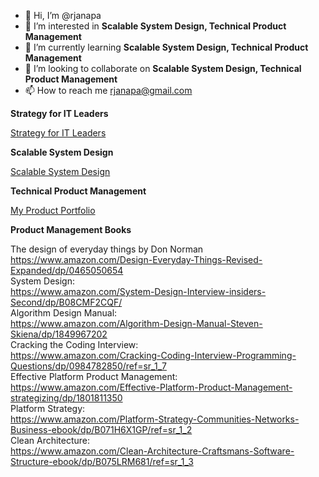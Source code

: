 - 👋 Hi, I’m @rjanapa
- 👀 I’m interested in <b>Scalable System Design, Technical Product Management</b>
- 🌱 I’m currently learning <b>Scalable System Design, Technical Product Management</b>
- 💞️ I’m looking to collaborate on <b>Scalable System Design, Technical Product Management</b>
- 📫 How to reach me rjanapa@gmail.com

<!---
rjanapa/rjanapa is a ✨ special ✨ repository because its `README.md` (this file) appears on your GitHub profile.
You can click the Preview link to take a look at your changes.
--->
<b>Strategy for IT Leaders</b></br>

[Strategy for IT Leaders](https://github.com/rjanapa/rjanapa/blob/main/Strategy%20for%20IT%20Leader.md)

<b>Scalable System Design</b></br>

[Scalable System Design](https://github.com/rjanapa/rjanapa/blob/main/ScalableSystemDesign.md)

<b>Technical Product Management </b></br>

[My Product Portfolio](https://github.com/rjanapa/rjanapa/blob/main/MyProductPortfolio.md)

<b>Product Management Books</b></br>

The design of everyday things by Don Norman</br>
https://www.amazon.com/Design-Everyday-Things-Revised-Expanded/dp/0465050654</br>
System Design:</br> https://www.amazon.com/System-Design-Interview-insiders-Second/dp/B08CMF2CQF/</br>
Algorithm Design Manual:</br> https://www.amazon.com/Algorithm-Design-Manual-Steven-Skiena/dp/1849967202</br>
Cracking the Coding Interview:</br> https://www.amazon.com/Cracking-Coding-Interview-Programming-Questions/dp/0984782850/ref=sr_1_7</br>
Effective Platform Product Management:</br> https://www.amazon.com/Effective-Platform-Product-Management-strategizing/dp/1801811350</br>
Platform Strategy:</br> https://www.amazon.com/Platform-Strategy-Communities-Networks-Business-ebook/dp/B071H6X1GP/ref=sr_1_2</br>
Clean Architecture:</br> https://www.amazon.com/Clean-Architecture-Craftsmans-Software-Structure-ebook/dp/B075LRM681/ref=sr_1_3</br>
